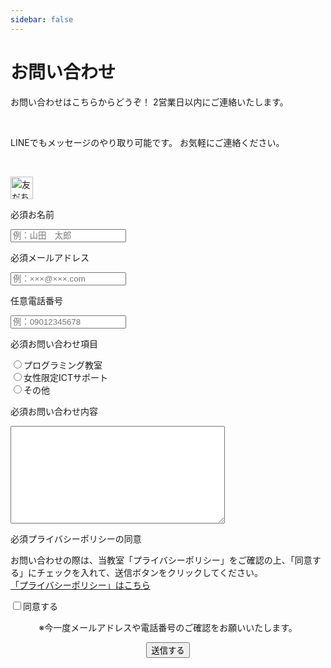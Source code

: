 ```yaml
---
sidebar: false
---
```

# お問い合わせ
お問い合わせはこちらからどうぞ！ 2営業日以内にご連絡いたします。

<br>

LINEでもメッセージのやり取り可能です。 お気軽にご連絡ください。

<br>

<a href="http://nav.cx/4chnsB5"><img src="https://scdn.line-apps.com/n/line_add_friends/btn/ja.png" alt="友だち追加" height="36" border="0"></a>

<form class="form" name="contact" method="POST" action="/contact/success" data-netlify="true">
 <div>
    <input type="hidden" name="form-name" value="contact" />
    <div class="form-item">
      <p class="form-item-label">
        <span class="form-item-label-required">必須</span>お名前
      </p>
      <input type="text" class="form-item-input" name="name" placeholder="例：山田　太郎" required />
    </div>
    <div class="form-item">
      <p class="form-item-label">
        <span class="form-item-label-required">必須</span>メールアドレス
      </p>
      <input type="email" class="form-item-input" name="email" placeholder="例：×××@×××.com" required />
    </div>
    <div class="form-item">
      <p class="form-item-label">
        <span class="form-item-label-unrequired">任意</span>電話番号
      </p>
        <input type="tel" class="form-item-input" name="tel" placeholder="例：09012345678" />
    </div>
    <div class="form-item">
        <p class="form-item-label istop">
          <span class="form-item-label-required">必須</span>お問い合わせ項目
        </p>
        <div class="form-item-flex">
          <div class="form-item-choice">
            <input type="radio" name="category" value="プログラミング教室" required />プログラミング教室
          </div>
          <div class="form-item-choice">
            <input type="radio" name="category" value="女性限定ICTサポート" />女性限定ICTサポート
          </div>
          <div class="form-item-choice">
            <input type="radio" name="category" value="その他" />その他
          </div>
      </div>
    </div>
    <div class="form-item">
      <p class="form-item-label istop">
        <span class="form-item-label-required">必須</span>お問い合わせ内容
      </p>
      <textarea class="form-item-textarea" name="message" cols="40" rows="10" required></textarea>
    </div>
    <div class="form-item">
      <p class="form-item-label istop">
        <span class="form-item-label-required">必須</span>プライバシーポリシーの同意
      </p>
      <div class="form-item-flex">
        <p class="form-item-comment">
          お問い合わせの際は、当教室「プライバシーポリシー」をご確認の上、「同意する」にチェックを入れて、送信ボタンをクリックしてください。<br>
          <a href="/about/#プライバシーポリシー" target="_blank">「プライバシーポリシー」はこちら</a>
        </p>
        <div class="form-item-choice">
          <input type="checkbox" name="accept" value="同意する" required />同意する
        </div>
      </div>
    </div>
    <div align="center">
      <p >※今一度メールアドレスや電話番号のご確認をお願いいたします。</p>
      <div data-netlify-recaptcha="true"></div>
      <button type="submit"  class="form-btn">送信する</button>
    </div>
  </div>
</form>
